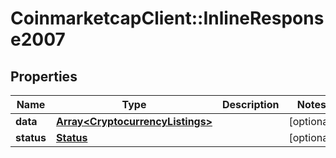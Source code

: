 # CoinmarketcapClient::InlineResponse2007

## Properties
Name | Type | Description | Notes
------------ | ------------- | ------------- | -------------
**data** | [**Array&lt;CryptocurrencyListings&gt;**](CryptocurrencyListings.md) |  | [optional] 
**status** | [**Status**](Status.md) |  | [optional] 


